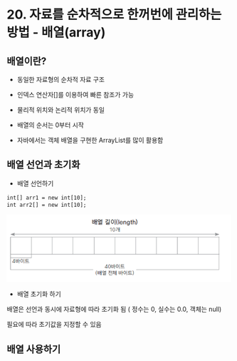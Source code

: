 # 20. 자료를 순차적으로 한꺼번에 관리하는 방법 - 배열(array)

## 배열이란?

- 동일한 자료형의 순차적 자료 구조

- 인덱스 연산자[]를 이용하여 빠른 참조가 가능

- 물리적 위치와 논리적 위치가 동일

- 배열의 순서는 0부터 시작

- 자바에서는 객체 배열을 구현한 ArrayList를 많이 활용함


## 배열 선언과 초기화

- 배열 선언하기 
```
int[] arr1 = new int[10];
int arr2[] = new int[10];
```
![arraymem](./img/arraymem.png)

- 배열 초기화 하기
 
 배열은 선언과 동시에 자료형에 따라 초기화 됨 ( 정수는 0, 실수는 0.0, 객체는 null)

 필요에 따라 초기값을 지정할 수 있음




## 배열 사용하기





